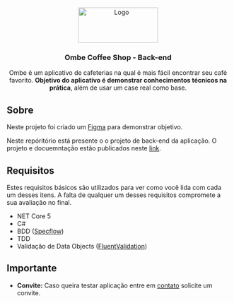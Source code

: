 <!-- Header-->
<br />
<p align="center">
  <a href="https://github.com/valdoDev/Ombe_back">
    <img src="" alt="Logo" width="180" height="80">
  </a>

  <h3 align="center">Ombe Coffee Shop - Back-end </h3>

  <p align="center">
    Ombe é um aplicativo de cafeterias na qual é mais fácil encontrar seu café favorito. <b> Objetivo do aplicativo é demonstrar conhecimentos técnicos na prática</b>, além de usar um case real como base.
  </p>
</p>

## Sobre
<p>Neste projeto foi criado um <a href="https://www.figma.com/proto/lYxwtTqQqFdw5LrMc2Qywu/Ombe_CoffeeShopiOS_AllPage?node-id=0%3A1&viewport=1156%2C457%2C0.46&scaling=scale-down&starting-point-node-id=6%3A1093&show-proto-sidebar=1">Figma</a> para demonstrar objetivo. 
  
<p>Neste repóritório está presente o o projeto de back-end da aplicação. O projeto e docuemntação estão publicados neste <a href="http://191.101.234.80/">link</a>.</p>


## Requisitos
<p>Estes requisitos básicos são utilizados para ver como você lida com cada um desses itens. A falta de qualquer um desses requisitos compromete a sua avaliação no final.</p>

* NET Core 5
* C# 
* BDD (<a href="https://specflow.org/">Specflow</a>)
* TDD
* Validação de Data Objects (<a href="https://docs.fluentvalidation.net/en/latest/">FluentValidation</a>) 


## Importante
* **Convite:** Caso queira testar aplicação entre em <a href="mailto:oliveirabvaldo@gmail.com">contato</a> solicite um convite.





